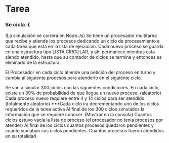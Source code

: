 # Tarea

### Se cicla :(

(La simulación se correrá en Node.Js)
Se tiene un procesador multitarea que recibe y atiende los procesos dedicando un ciclo de procesamiento a cada tarea que esta en la lista de ejecución.
Cada nuevo proceso se guarda en una estructura tipo LISTA CIRCULAR, y ahí permanece mientras esta siendo atendido, hasta que su contador de ciclos se termina y entonces es eliminado de la estructura.

El Procesador en cada ciclo atiende una petición del proceso en turno y cambia al siguiente procesos para atenderlo en el siguiente ciclo.

Se van a simular 300 ciclos con las siguientes condiciones.
En cada ciclo, existe un 39% de probabilidad de que llegue un nuevo proceso. (aleatorio)
Cada proceso nuevo requiere entre 4 y 14 ciclos para ser atendido (totalmente aleatorio)
***Cada ciclo ira decrementando uno de los ciclos requeridos de la tarea activa
Al final de los 300 ciclos simulados la información que se requiere conocer. (Mostrar en la consola)
Cuantos ciclos estuvo vacía la lista de proceso (el procesador no tenia procesos por atender)
Al final de los ciclos cuantos procesos quedaron pendientes y cuanto sumaban sus ciclos pendientes.
Cuantos procesos fueron atendidos en su totalidad

